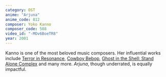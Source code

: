 ```yaml
---
category: OST
anime: "Arjuna"
anime_code: 812
composer: Yoko Kanno
composer_code: 508
video_id: "-MOv6BoeTR8"
year: 2001
---
```

Kanno is one of the most beloved music composers. Her influential works include <a href="https://myanimelist.net/anime/23283">Terror in Resonance</a>, <a href="https://myanimelist.net/anime/1">Cowboy Bebop</a>, <a href="https://myanimelist.net/anime/467">Ghost in the Shell: Stand Alone Complex</a> and many more. <i>Arjuna</i>, though underrated, is equally impactful.